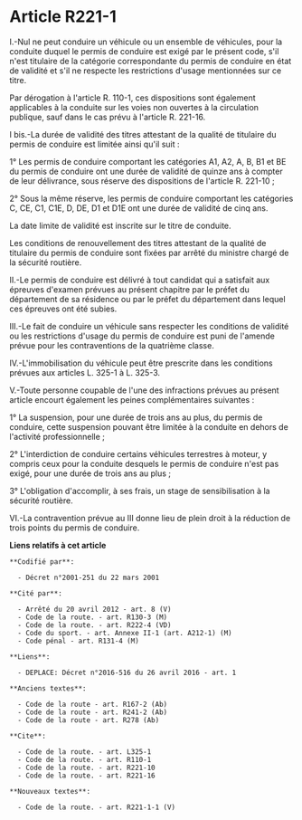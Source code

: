 # Article R221-1

I.-Nul ne peut conduire un véhicule ou un ensemble de véhicules, pour la conduite duquel le permis de conduire est exigé par
le présent code, s'il n'est titulaire de la catégorie correspondante du permis de conduire en état de validité et s'il ne
respecte les restrictions d'usage mentionnées sur ce titre. 

Par dérogation à l'article R. 110-1, ces dispositions sont également applicables à la conduite sur les voies non ouvertes à
la circulation publique, sauf dans le cas prévu à l'article R. 221-16. 

I bis.-La durée de validité des titres attestant de la qualité de titulaire du permis de conduire est limitée ainsi qu'il
suit : 

1° Les permis de conduire comportant les catégories A1, A2, A, B, B1 et BE du permis de conduire ont une durée de validité de
quinze ans à compter de leur délivrance, sous réserve des dispositions de l'article R. 221-10 ; 

2° Sous la même réserve, les permis de conduire comportant les catégories C, CE, C1, C1E, D, DE, D1 et D1E ont une durée de
validité de cinq ans. 

La date limite de validité est inscrite sur le titre de conduite. 

Les conditions de renouvellement des titres attestant de la qualité de titulaire du permis de conduire sont fixées par arrêté
du ministre chargé de la sécurité routière. 

II.-Le permis de conduire est délivré à tout candidat qui a satisfait aux épreuves d'examen prévues au présent chapitre par
le préfet du département de sa résidence ou par le préfet du département dans lequel ces épreuves ont été subies. 

III.-Le fait de conduire un véhicule sans respecter les conditions de validité ou les restrictions d'usage du permis de
conduire est puni de l'amende prévue pour les contraventions de la quatrième classe. 

IV.-L'immobilisation du véhicule peut être prescrite dans les conditions prévues aux articles L. 325-1 à L. 325-3. 

V.-Toute personne coupable de l'une des infractions prévues au présent article encourt également les peines complémentaires
suivantes : 

1° La suspension, pour une durée de trois ans au plus, du permis de conduire, cette suspension pouvant être limitée à la
conduite en dehors de l'activité professionnelle ; 

2° L'interdiction de conduire certains véhicules terrestres à moteur, y compris ceux pour la conduite desquels le permis de
conduire n'est pas exigé, pour une durée de trois ans au plus ; 

3° L'obligation d'accomplir, à ses frais, un stage de sensibilisation à la sécurité routière. 

VI.-La contravention prévue au III donne lieu de plein droit à la réduction de trois points du permis de conduire.

**Liens relatifs à cet article**

	**Codifié par**:

	  - Décret n°2001-251 du 22 mars 2001

	**Cité par**:

	  - Arrêté du 20 avril 2012 - art. 8 (V)
	  - Code de la route. - art. R130-3 (M)
	  - Code de la route. - art. R222-4 (VD)
	  - Code du sport. - art. Annexe II-1 (art. A212-1) (M)
	  - Code pénal - art. R131-4 (M)

	**Liens**:

	  - DEPLACE: Décret n°2016-516 du 26 avril 2016 - art. 1

	**Anciens textes**:

	  - Code de la route - art. R167-2 (Ab)
	  - Code de la route - art. R241-2 (Ab)
	  - Code de la route - art. R278 (Ab)

	**Cite**:

	  - Code de la route. - art. L325-1
	  - Code de la route. - art. R110-1
	  - Code de la route. - art. R221-10
	  - Code de la route. - art. R221-16

	**Nouveaux textes**:

	  - Code de la route. - art. R221-1-1 (V)
